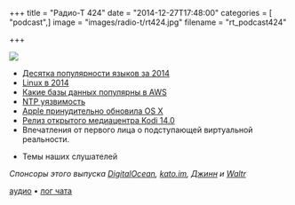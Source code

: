 +++
title = "Радио-Т 424"
date = "2014-12-27T17:48:00"
categories = [ "podcast",]
image = "images/radio-t/rt424.jpg"
filename = "rt_podcast424"

+++

![](https://radio-t.com/images/radio-t/rt424.jpg)

* [Десятка популярности языков за 2014](http://prsm.tc/9pkpRH)
* [Linux в 2014](http://www.zdnet.com/article/linux-and-open-source-2014-it-was-the-best-of-years-it-was-the-worst-of-years/)
* [Какие базы данных популярны в AWS](http://prsm.tc/NfyGUs)
* [NTP уязвимость](http://www.techworm.net/2014/12/critical-flaw-network-time-protocol-ntp-detected-google-researchers.html)
* [Apple принудительно обновила OS X](https://gigaom.com/2014/12/23/critical-flaw-forces-apple-to-push-mac-update-for-first-time/)
* [Релиз открытого медиацентра Kodi 14.0](http://www.opennet.ru/opennews/art.shtml?num=41329)
* Впечатления от первого лица о подступающей виртуальной реальности.
- Темы наших слушателей

_Спонсоры этого выпуска [DigitalOcean](https://do.co/radiot), [kato.im](https://kato.im), [Джинн](http://djinni.co) и [Waltr](http://softorino.com/waltr)_

[аудио](https://cdn.radio-t.com/rt_podcast424.mp3) • [лог чата](http://chat.radio-t.com/logs/radio-t-424.html)
<audio src="https://cdn.radio-t.com/rt_podcast424.mp3" preload="none"></audio>
